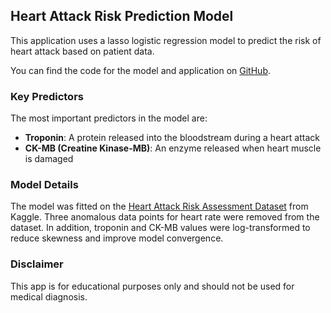 ## Heart Attack Risk Prediction Model

This application uses a lasso logistic regression model to predict the risk of heart attack based on patient data. 

You can find the code for the model and application on [GitHub](https://github.com/avrincon/predicting-heart-attacks).

### Key Predictors

The most important predictors in the model are:

- **Troponin**: A protein released into the bloodstream during a heart attack
- **CK-MB (Creatine Kinase-MB)**: An enzyme released when heart muscle is damaged

### Model Details

The model was fitted on the [Heart Attack Risk Assessment Dataset](https://www.kaggle.com/datasets/fajobgiua/heart-attack-risk-assessment-dataset/data) from Kaggle.
Three anomalous data points for heart rate were removed from the dataset.
In addition, troponin and CK-MB values were log-transformed to reduce skewness and improve model convergence.

### Disclaimer

This app is for educational purposes only and should not be used for medical diagnosis.